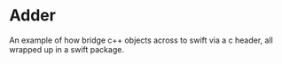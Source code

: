 # Adder

An example of how bridge c++ objects across to swift via a c header, all wrapped up in a swift package.

